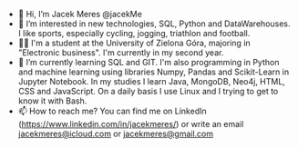 - 👋 Hi, I’m Jacek Meres @jacekMe
- 👀 I’m interested in new technologies, SQL, Python and DataWarehouses. I like sports, especially cycling, jogging, triathlon and football.
- 👨‍🎓 I'm a student at the University of Zielona Góra, majoring in "Electronic business". I'm currently in my second year.
- 🌱 I’m currently learning SQL and GIT. I'm also programming in Python and machine learning using libraries Numpy, Pandas and Scikit-Learn in Jupyter Notebook.
     In my studies I learn Java, MongoDB, Neo4j, HTML, CSS and JavaScript.
     On a daily basis I use Linux and I trying to get to know it with Bash.
- 📫 How to reach me?
     You can find me on LinkedIn (https://www.linkedin.com/in/jacekmeres/) or write an email jacekmeres@icloud.com or jacekmeres@gmail.com

<!---
jacekMe/jacekMe is a ✨ special ✨ repository because its `README.md` (this file) appears on your GitHub profile.
You can click the Preview link to take a look at your changes.
--->
